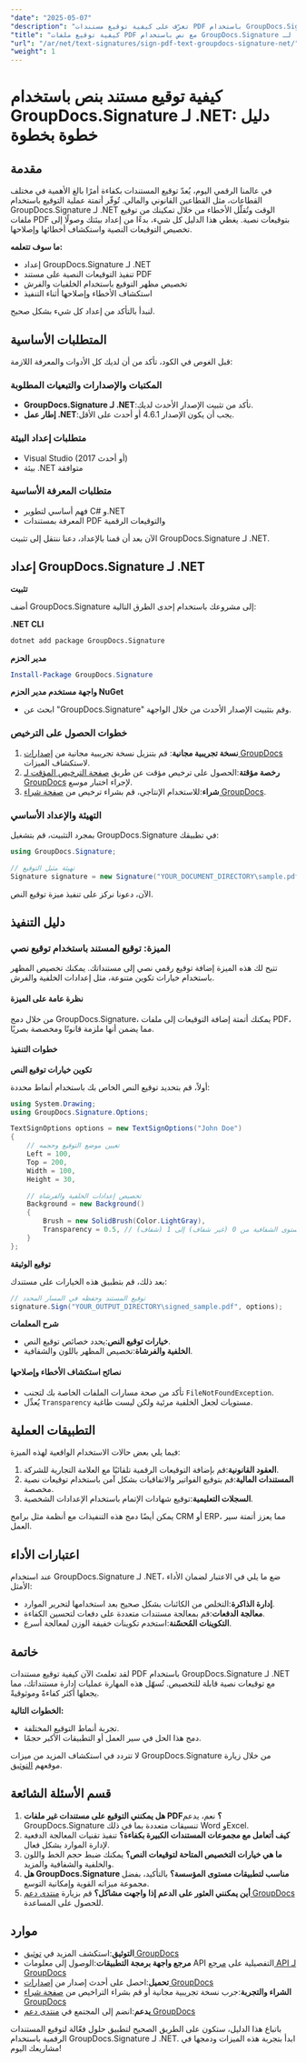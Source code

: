 ```yaml
---
"date": "2025-05-07"
"description": "تعرّف على كيفية توقيع مستندات PDF باستخدام GroupDocs.Signature لـ .NET. يتناول هذا الدليل كيفية تنفيذ توقيع النص، وخيارات التخصيص، ونصائح لاستكشاف الأخطاء وإصلاحها."
"title": "كيفية توقيع ملفات PDF مع نص باستخدام GroupDocs.Signature لـ .NET - دليل خطوة بخطوة"
"url": "/ar/net/text-signatures/sign-pdf-text-groupdocs-signature-net/"
"weight": 1
---
```


# كيفية توقيع مستند بنص باستخدام GroupDocs.Signature لـ .NET: دليل خطوة بخطوة

## مقدمة

في عالمنا الرقمي اليوم، يُعدّ توقيع المستندات بكفاءة أمرًا بالغ الأهمية في مختلف القطاعات، مثل القطاعين القانوني والمالي. تُوفّر أتمتة عملية التوقيع باستخدام GroupDocs.Signature لـ .NET الوقت وتُقلّل الأخطاء من خلال تمكينك من توقيع ملفات PDF بتوقيعات نصية. يغطي هذا الدليل كل شيء، بدءًا من إعداد بيئتك وصولًا إلى تخصيص التوقيعات النصية واستكشاف أخطائها وإصلاحها.

**ما سوف تتعلمه:**
- إعداد GroupDocs.Signature لـ .NET
- تنفيذ التوقيعات النصية على مستند PDF
- تخصيص مظهر التوقيع باستخدام الخلفيات والفرش
- استكشاف الأخطاء وإصلاحها أثناء التنفيذ

لنبدأ بالتأكد من إعداد كل شيء بشكل صحيح.

## المتطلبات الأساسية

قبل الغوص في الكود، تأكد من أن لديك كل الأدوات والمعرفة اللازمة:

### المكتبات والإصدارات والتبعيات المطلوبة
- **GroupDocs.Signature لـ .NET**:تأكد من تثبيت الإصدار الأحدث لديك.
- **إطار عمل .NET**:يجب أن يكون الإصدار 4.6.1 أو أحدث على الأقل.

### متطلبات إعداد البيئة
- Visual Studio (2017 أو أحدث)
- بيئة .NET متوافقة

### متطلبات المعرفة الأساسية
- فهم أساسي لتطوير C# و.NET
- المعرفة بمستندات PDF والتوقيعات الرقمية

الآن بعد أن قمنا بالإعداد، دعنا ننتقل إلى تثبيت GroupDocs.Signature لـ .NET.

## إعداد GroupDocs.Signature لـ .NET

**تثبيت**

أضف GroupDocs.Signature إلى مشروعك باستخدام إحدى الطرق التالية:

**.NET CLI**
```bash
dotnet add package GroupDocs.Signature
```

**مدير الحزم**
```powershell
Install-Package GroupDocs.Signature
```

**واجهة مستخدم مدير الحزم NuGet**
- ابحث عن "GroupDocs.Signature" وقم بتثبيت الإصدار الأحدث من خلال الواجهة.

### خطوات الحصول على الترخيص

1. **نسخة تجريبية مجانية**: قم بتنزيل نسخة تجريبية مجانية من [إصدارات GroupDocs](https://releases.groupdocs.com/signature/net/) لاستكشاف الميزات.
2. **رخصة مؤقتة**:الحصول على ترخيص مؤقت عن طريق [صفحة الترخيص المؤقت لـ GroupDocs](https://purchase.groupdocs.com/temporary-license/) لإجراء اختبار موسع.
3. **شراء**:للاستخدام الإنتاجي، قم بشراء ترخيص من [صفحة شراء GroupDocs](https://purchase.groupdocs.com/buy).

### التهيئة والإعداد الأساسي

بمجرد التثبيت، قم بتشغيل GroupDocs.Signature في تطبيقك:

```csharp
using GroupDocs.Signature;

// تهيئة مثيل التوقيع
Signature signature = new Signature("YOUR_DOCUMENT_DIRECTORY\sample.pdf");
```

الآن، دعونا نركز على تنفيذ ميزة توقيع النص.

## دليل التنفيذ

### الميزة: توقيع المستند باستخدام توقيع نصي

تتيح لك هذه الميزة إضافة توقيع رقمي نصي إلى مستنداتك. يمكنك تخصيص المظهر باستخدام خيارات تكوين متنوعة، مثل إعدادات الخلفية والفرش.

#### نظرة عامة على الميزة

من خلال دمج GroupDocs.Signature، يمكنك أتمتة إضافة التوقيعات إلى ملفات PDF، مما يضمن أنها ملزمة قانونًا ومخصصة بصريًا.

#### خطوات التنفيذ

**تكوين خيارات توقيع النص**

أولاً، قم بتحديد توقيع النص الخاص بك باستخدام أنماط محددة:

```csharp
using System.Drawing;
using GroupDocs.Signature.Options;

TextSignOptions options = new TextSignOptions("John Doe")
{
    // تعيين موضع التوقيع وحجمه
    Left = 100,
    Top = 200,
    Width = 100,
    Height = 30,

    // تخصيص إعدادات الخلفية والفرشاة
    Background = new Background()
    {
        Brush = new SolidBrush(Color.LightGray),
        Transparency = 0.5, // مستوى الشفافية من 0 (غير شفاف) إلى 1 (شفاف)
    }
};
```

**توقيع الوثيقة**

بعد ذلك، قم بتطبيق هذه الخيارات على مستندك:

```csharp
// توقيع المستند وحفظه في المسار المحدد
signature.Sign("YOUR_OUTPUT_DIRECTORY\signed_sample.pdf", options);
```

**شرح المعلمات**
- **خيارات توقيع النص**:يحدد خصائص توقيع النص.
- **الخلفية والفرشاة**:تخصيص المظهر باللون والشفافية.

#### نصائح استكشاف الأخطاء وإصلاحها

- تأكد من صحة مسارات الملفات الخاصة بك لتجنب `FileNotFoundException`.
- يُعدِّل `Transparency` مستويات لجعل الخلفية مرئية ولكن ليست طاغية.

## التطبيقات العملية

فيما يلي بعض حالات الاستخدام الواقعية لهذه الميزة:

1. **العقود القانونية**:قم بإضافة التوقيعات الرقمية تلقائيًا مع العلامة التجارية للشركة.
2. **المستندات المالية**:قم بتوقيع الفواتير والاتفاقيات بشكل آمن باستخدام توقيعات نصية مخصصة.
3. **السجلات التعليمية**:توقيع شهادات الإتمام باستخدام الإعدادات الشخصية.

يمكن أيضًا دمج هذه التنفيذات مع أنظمة مثل برامج CRM أو ERP، مما يعزز أتمتة سير العمل.

## اعتبارات الأداء

عند استخدام GroupDocs.Signature لـ .NET، ضع ما يلي في الاعتبار لضمان الأداء الأمثل:

- **إدارة الذاكرة**:التخلص من الكائنات بشكل صحيح بعد استخدامها لتحرير الموارد.
- **معالجة الدفعات**:قم بمعالجة مستندات متعددة على دفعات لتحسين الكفاءة.
- **التكوينات المُحسّنة**:استخدم تكوينات خفيفة الوزن لمعالجة أسرع.

## خاتمة

لقد تعلمتَ الآن كيفية توقيع مستندات PDF باستخدام GroupDocs.Signature لـ .NET مع توقيعات نصية قابلة للتخصيص. تُسهّل هذه المهارة عمليات إدارة مستنداتك، مما يجعلها أكثر كفاءةً وموثوقيةً. 

**الخطوات التالية:**
- تجربة أنماط التوقيع المختلفة.
- دمج هذا الحل في سير العمل أو التطبيقات الأكبر حجمًا.

لا تتردد في استكشاف المزيد من ميزات GroupDocs.Signature من خلال زيارة موقعهم [التوثيق](https://docs.groupdocs.com/signature/net/).

## قسم الأسئلة الشائعة

1. **هل يمكنني التوقيع على مستندات غير ملفات PDF؟**
   نعم، يدعم GroupDocs.Signature تنسيقات متعددة بما في ذلك Word وExcel.
2. **كيف أتعامل مع مجموعات المستندات الكبيرة بكفاءة؟**
   تنفيذ تقنيات المعالجة الدفعية لإدارة الموارد بشكل فعال.
3. **ما هي خيارات التخصيص المتاحة لتوقيعات النص؟**
   يمكنك ضبط حجم الخط واللون والخلفية والشفافية والمزيد.
4. **هل GroupDocs.Signature مناسب لتطبيقات مستوى المؤسسة؟**
   بالتأكيد، بفضل مجموعة ميزاته القوية وإمكانية التوسع.
5. **أين يمكنني العثور على الدعم إذا واجهت مشاكل؟**
   قم بزيارة [منتدى دعم GroupDocs](https://forum.groupdocs.com/c/signature/) للحصول على المساعدة.

## موارد

- **التوثيق**:استكشف المزيد في [توثيق GroupDocs](https://docs.groupdocs.com/signature/net/)
- **مرجع واجهة برمجة التطبيقات**:الوصول إلى معلومات API التفصيلية على [مرجع API لـ GroupDocs](https://reference.groupdocs.com/signature/net/)
- **تحميل**:احصل على أحدث إصدار من [إصدارات GroupDocs](https://releases.groupdocs.com/signature/net/)
- **الشراء والتجربة**:جرب نسخة تجريبية مجانية أو قم بشراء التراخيص من [صفحة شراء GroupDocs](https://purchase.groupdocs.com/buy)
- **يدعم**:انضم إلى المجتمع في [منتدى دعم GroupDocs](https://forum.groupdocs.com/c/signature/) 

باتباع هذا الدليل، ستكون على الطريق الصحيح لتطبيق حلول فعّالة لتوقيع المستندات الرقمية باستخدام GroupDocs.Signature لـ .NET. ابدأ بتجربة هذه الميزات ودمجها في مشاريعك اليوم!